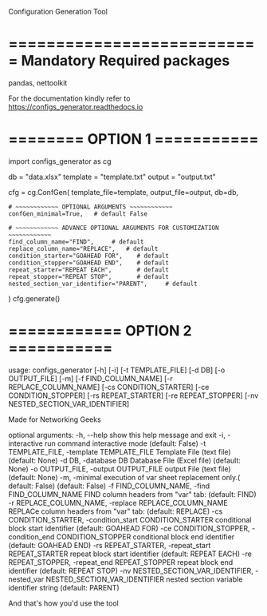 Configuration Generation Tool

===========================
Mandatory Required packages
===========================
pandas, nettoolkit

For the documentation kindly refer to 
https://configs_generator.readthedocs.io

# ======== OPTION 1 =========== #
import configs_generator as cg

db = "data.xlsx"
template = "template.txt"
output = "output.txt"


cfg = cg.ConfGen(
    template_file=template,
    output_file=output,
    db=db,

    # ~~~~~~~~~~~~ OPTIONAL ARGUMENTS ~~~~~~~~~~~~
    confGen_minimal=True,   # default False

    # ~~~~~~~~~~~~ ADVANCE OPTIONAL ARGUMENTS FOR CUSTOMIZATION ~~~~~~~~~~~~
    find_column_name="FIND",     # default
    replace_column_name="REPLACE",   # default
    condition_starter="GOAHEAD FOR",    # default
    condition_stopper="GOAHEAD END",    # default
    repeat_starter="REPEAT EACH",       # default
    repeat_stopper="REPEAT STOP",       # default
    nested_section_var_identifier="PARENT",     # default
)
cfg.generate()



# ============ OPTION 2 =========== #
usage: configs_generator [-h] [-i] [-t TEMPLATE_FILE] [-d DB] [-o OUTPUT_FILE] [-m] [-f FIND_COLUMN_NAME]
                         [-r REPLACE_COLUMN_NAME] [-cs CONDITION_STARTER] [-ce CONDITION_STOPPER] [-rs REPEAT_STARTER]
                         [-re REPEAT_STOPPER] [-nv NESTED_SECTION_VAR_IDENTIFIER]

Made for Networking Geeks

optional arguments:
  -h, --help            show this help message and exit
  -i, -interactive      run command interactive mode (default: False)
  -t TEMPLATE_FILE, -template TEMPLATE_FILE
                        Template File (text file) (default: None)
  -d DB, -database DB   Database File (Excel file) (default: None)
  -o OUTPUT_FILE, -output OUTPUT_FILE
                        output File (text file) (default: None)
  -m, -minimal          execution of var sheet replacement only.( default: False) (default: False)
  -f FIND_COLUMN_NAME, -find FIND_COLUMN_NAME
                        FIND column headers from "var" tab: (default: FIND)
  -r REPLACE_COLUMN_NAME, -replace REPLACE_COLUMN_NAME
                        REPLACe column headers from "var" tab: (default: REPLACE)
  -cs CONDITION_STARTER, -condition_start CONDITION_STARTER
                        conditional block start identifier (default: GOAHEAD FOR)
  -ce CONDITION_STOPPER, -condition_end CONDITION_STOPPER
                        conditional block end identifier (default: GOAHEAD END)
  -rs REPEAT_STARTER, -repeat_start REPEAT_STARTER
                        repeat block start identifier (default: REPEAT EACH)
  -re REPEAT_STOPPER, -repeat_end REPEAT_STOPPER
                        repeat block end identifier (default: REPEAT STOP)
  -nv NESTED_SECTION_VAR_IDENTIFIER, -nested_var NESTED_SECTION_VAR_IDENTIFIER
                        nested section variable identifier string (default: PARENT)

And that's how you'd use the tool
